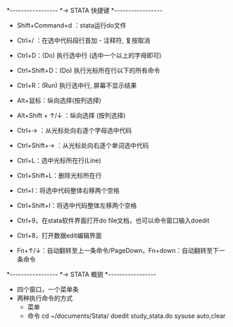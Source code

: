 *-----------------
*-> STATA 快捷键
*-----------------

- Shift+Command+d ：stata运行do文件

- Ctrl+/  ：在选中代码段行首加 - 注释符, 复按取消 

- Ctrl+D：(Do) 执行选中行 (选中一个以上的字母即可) 

- Ctrl+Shift+D：(Do) 执行光标所在行以下的所有命令 

- Ctrl+R：(Run) 执行选中行, 屏幕不显示结果 

- Alt+鼠标：纵向选择(按列选择) 

- Alt+Shift + ↑/↓ ：纵向选择 (按列选择) 

- Ctrl+→ ：从光标处向右逐个字母选中代码 

- Ctrl+Shift+→ ：从光标处向右逐个单词选中代码 

- Ctrl+L：选中光标所在行(Line) 

- Ctrl+Shift+L：删除光标所在行 

- Ctrl+I：将选中代码整体右移两个空格 

- Ctrl+Shift+I：将选中代码整体左移两个空格 

- Ctrl+9，在stata软件界面打开do file文档，也可以命令窗口输入doedit

- Ctrl+8，打开数据edit编辑界面

- Fn+↑/↓：自动翻转至上一条命令/PageDown，Fn+down：自动翻转至下一条命令

*-----------------
*-> STATA 概貌 
*-----------------
* 四个窗口，一个菜单条
* 两种执行命令的方式
   * 菜单
   * 命令
         cd ~/documents/Stata/
         doedit study_stata.do
		 sysuse auto,clear
		 
